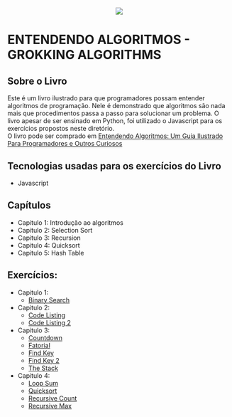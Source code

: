 <h1 align="center">
    <img src="https://images-na.ssl-images-amazon.com/images/I/71Vkg7GfPFL.jpg">
</h1>

# ENTENDENDO ALGORITMOS - GROKKING ALGORITHMS

## Sobre o Livro
Este é um livro ilustrado para que programadores possam entender
algoritmos de programação. Nele é demonstrado que algoritmos são
nada mais que procedimentos passa a passo para solucionar um problema.
O livro apesar de ser ensinado em Python, foi utilizado o Javascript
para os exercícios propostos neste diretório. </br>
O livro pode ser comprado em 
[Entendendo Algoritmos: Um Guia Ilustrado Para Programadores e Outros Curiosos](https://www.amazon.com.br/Entendendo-Algoritmos-Ilustrado-Programadores-Curiosos/dp/8575225634)

## Tecnologias usadas para os exercícios do Livro
- Javascript

## Capítulos
- Capitulo 1: Introdução ao algoritmos
- Capitulo 2: Selection Sort
- Capitulo 3: Recursion
- Capitulo 4: Quicksort
- Capitulo 5: Hash Table

## Exercícios:
- Capitulo 1:
    * [Binary Search](1_binary_search.js)
- Capitulo 2:
    * [Code Listing](2_code_listing.js)
    * [Code Listing 2](2_code_listing_2.js)
- Capitulo 3:
    * [Countdown](3_countdown.js)
    * [Fatorial](3_fatorial.js)
    * [Find Key](3_find_key.js)
    * [Find Key 2](3_find_key_2.js)
    * [The Stack](3_the_stack.js)
- Capitulo 4:
    * [Loop Sum](4_loop_sum.js)
    * [Quicksort](4_quicksort.js)
    * [Recursive Count](4_recursive_count.js)
    * [Recursive Max](4_recursive_count.js)